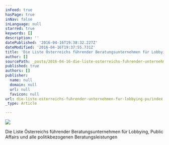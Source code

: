 ```yaml
---
inFeed: true
hasPage: true
inNav: false
inLanguage: null
starred: true
keywords: []
description: ''
datePublished: '2016-04-16T19:38:32.227Z'
dateModified: '2016-04-16T19:37:55.731Z'
title: 'Die Liste Österreichs führender Beratungsunternehmen für Lobbying, Public Affairs und alle politikbezogenen Beratungsleistungen'
author: []
sourcePath: _posts/2016-04-16-die-liste-osterreichs-fuhrender-unternehmen-fur-lobbying-pu.md
published: true
authors: []
publisher:
  name: null
  domain: null
  url: null
  favicon: null
url: die-liste-osterreichs-fuhrender-unternehmen-fur-lobbying-pu/index.html
_type: Article

---
```

![](https://s3-us-west-2.amazonaws.com/the-grid-img/p/c727703709754fc97c718a33f9e81f223b2e8e49.jpg)

Die Liste Österreichs führender Beratungsunternehmen für Lobbying, Public Affairs und alle politikbezogenen Beratungsleistungen
